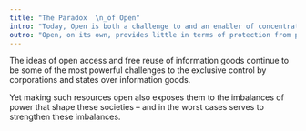 ```yaml
---
title: "The Paradox  \n_of Open"
intro: "Today, Open is both a challenge to and an enabler of concentrations of power."
outro: "Open, on its own, provides little in terms of protection from potential abuses of such power. The models and tools focused on generating added value fail to address any potential losses and harm that derive from such use."
---
```

The ideas of open access and free reuse of information goods continue to be some of the most powerful challenges to the exclusive control by corporations and states over information goods.
<!--more-->
Yet making such resources open also exposes them to the imbalances of power that shape these societies – and in the worst cases serves to strengthen these imbalances.

